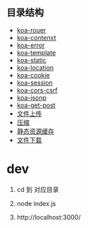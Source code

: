 <!--
 * @Author: hucheng
 * @Date: 2020-06-22 06:53:27
 * @Description: here is des
--> 

## 目录结构

- [koa-rouer](./koa-router)
- [koa-contenxt](./koa-context)
- [koa-error](./koa-error)
- [koa-template](./koa-error)
- [koa-static](./koa-static)
- [koa-location](./koa-location)
- [koa-cookie](./koa-cookie)
- [koa-session](./koa-session)
- [koa-cors-csrf](./koa-cors-csrf)
- [koa-jsonp](./koa-jsonp)
- [koa-get-post](./koa-get-post)
- [文件上传](./koa-file-upload)
- [压缩](./koa-compress)
- [静态资源缓存](./koa-static-cache)
- [文件下载](./koa-file-download)

# dev

1. cd  到 对应目录

2. node index.js

3. http://localhost:3000/